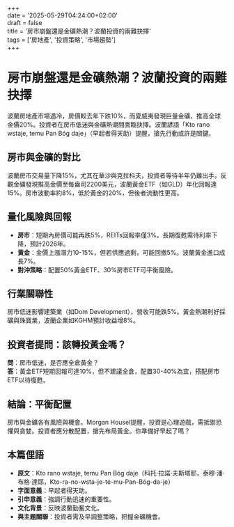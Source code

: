 +++  
date = '2025-05-29T04:24:00+02:00'  
draft = false  
title = '房市崩盤還是金礦熱潮？波蘭投資的兩難抉擇'  
tags = ['房地產', '投資策略', '市場趨勢']  
+++

# 房市崩盤還是金礦熱潮？波蘭投資的兩難抉擇

波蘭房地產市場遇冷，房價較去年下跌10%，而夏威夷發現巨量金礦，推高全球金價20%。投資者在房市低迷與金礦熱潮間面臨抉擇。波蘭諺語「Kto rano wstaje, temu Pan Bóg daje」（早起者得天助）提醒，搶先行動或許是關鍵。

## 房市與金礦的對比

波蘭房市交易量下降15%，尤其在華沙與克拉科夫，投資者等待半年仍難出手。反觀金礦發現推高金價至每盎司2200美元，波蘭黃金ETF（如GLD）年化回報達15%。房市波動率約8%，低於黃金的20%，但後者流動性更高。

## 量化風險與回報

- **房市**：短期內房價可能再跌5%，REITs回報率僅3%。長期復甦需待利率下降，預計2026年。
- **黃金**：金價上漲潛力10-15%，但若供應過剩，可能回撤5%。波蘭黃金進口成長7%。
- **對沖策略**：配置50%黃金ETF、30%房市ETF可平衡風險。

## 行業關聯性

房市低迷影響建築業（如Dom Development），營收可能跌5%。黃金熱潮利好採礦與珠寶業，波蘭企業如KGHM預計收益增8%。

## 投資者提問：該轉投黃金嗎？

**問**：房市低迷，是否應全倉黃金？  
**答**：黃金ETF短期回報可達10%，但不建議全倉，配置30-40%為宜，搭配房市ETF以待復甦。

## 結論：平衡配置

房市與金礦各有風險與機會。Morgan Housel提醒，投資是心理遊戲，需抵禦恐懼與貪婪。投資者應分散配置，搶先布局黃金。你準備好早起了嗎？

## 本篇俚語

- **原文**：Kto rano wstaje, temu Pan Bóg daje（科托·拉諾·夫斯塔耶，泰穆·潘·布格·達耶，Kto-ra-no-wsta-je-te-mu-Pan-Bóg-da-je）  
- **字面意義**：早起者得天助。  
- **引申意義**：強調行動迅速的重要性。  
- **文化背景**：反映波蘭勤奮文化。  
- **與主題關聯**：投資者需及早調整策略，把握金礦機會。